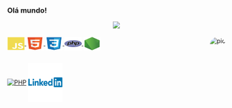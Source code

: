 ### Olá mundo!
<div align="center">
  <a href="https://github.com/DimitriCalixto">
  <img height="180em" src="https://github-readme-stats.vercel.app/api?username=DimitriCalixto&show_icons=true&theme=dark&include_all_commits=true&count_private=true"/>
</div>
  
<div style="display: inline_block"><br>
  <img align="center" alt="Js" height="30" width="40" src="https://raw.githubusercontent.com/devicons/devicon/master/icons/javascript/javascript-plain.svg">
  <img align="center" alt="HTML" height="30" width="40" src="https://raw.githubusercontent.com/devicons/devicon/master/icons/html5/html5-original.svg">
  <img align="center" alt="CSS" height="30" width="40" src="https://raw.githubusercontent.com/devicons/devicon/master/icons/css3/css3-original.svg">
  <img align="center" alt="PHP" height="30" width="40" src="https://github.com/devicons/devicon/blob/master/icons/php/php-original.svg">
  <img align="center" alt="PHP" height="30" width="40" src="https://github.com/devicons/devicon/blob/master/icons/nodejs/nodejs-original.svg">
  <img align="right" alt="pic" height="150" style="border-radius:50px;" src="https://media.discordapp.net/attachments/746075793289117736/896245521121943572/Design_sem_nome_5.gif?width=412&height=412">
</div>
    
  ##
 
  <div> 
  <a href = "mailto:dimitri.calixtoog8@gmail.com"><img align="center" alt="PHP" height="90" width="80" src="https://img.shields.io/badge/-Gmail-%23333?style=for-the-badge&logo=gmail&logoColor=white" target="_blank"></a>
  <a href="linkedin.com/in/dimitri-calixto-arruda-martins-186b032b6/" target="_blank"><img align="center" alt="PHP" height="90" width="80" src="https://github.com/devicons/devicon/blob/master/icons/linkedin/linkedin-plain-wordmark.svg" target="_blank"></a> 
